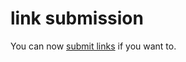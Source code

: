 <!--
  date: 2005-01-16
  modified: 2005-01-16
  slug: linksubmission
  type: post
  categories: admin
-->

# link submission

<p>You can now <a href="javascript:showtxt('csb');">submit links</a> if you want to.</p>
